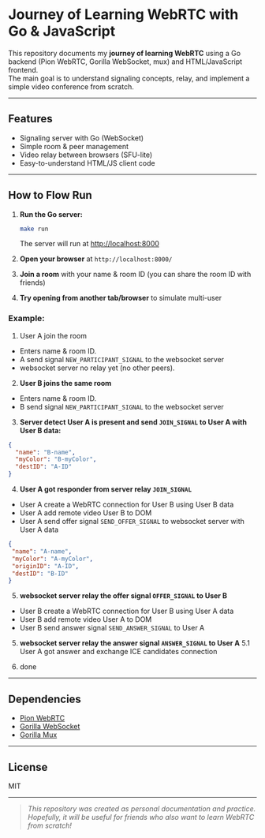 # Journey of Learning WebRTC with Go & JavaScript

This repository documents my **journey of learning WebRTC** using a Go backend (Pion WebRTC, Gorilla WebSocket, mux) and HTML/JavaScript frontend.  
The main goal is to understand signaling concepts, relay, and implement a simple video conference from scratch.

---

## Features

- Signaling server with Go (WebSocket)
- Simple room & peer management
- Video relay between browsers (SFU-lite)
- Easy-to-understand HTML/JS client code

---
## How to Flow Run

1. **Run the Go server:**
   ```sh
   make run
   ```
   The server will run at [http://localhost:8000](http://localhost:8000)

2. **Open your browser** at `http://localhost:8000/`
3. **Join a room** with your name & room ID (you can share the room ID with friends)
4. **Try opening from another tab/browser** to simulate multi-user

### Example:
  1. User A join the room
  - Enters name & room ID.
  - A send signal `NEW_PARTICIPANT_SIGNAL` to the websocket server
  - websocket server no relay yet (no other peers).
  
  2. **User B joins the same room**
  - Enters name & room ID.
  - B send signal `NEW_PARTICIPANT_SIGNAL` to the websocket server

  3. **Server detect User A is present and send `JOIN_SIGNAL` to User A with User B data:**
  ```json
  {
    "name": "B-name",
    "myColor": "B-myColor",
    "destID": "A-ID"
  }
  ```
  
  4. **User A got responder from server relay `JOIN_SIGNAL`**
  - User A create a WebRTC connection for User B using User B data
  - User A add remote video User B to DOM
  - User A send offer signal `SEND_OFFER_SIGNAL` to websocket server with User A data
   ```json
  {
    "name": "A-name",
    "myColor": "A-myColor",
    "originID": "A-ID",
    "destID": "B-ID"
  }
  ```

  5. **websocket server relay the offer signal `OFFER_SIGNAL` to User B**
  - User B create a WebRTC connection for User B using User A data
  - User B add remote video User A to DOM
  - User B send answer signal `SEND_ANSWER_SIGNAL` to User A

  5. **websocket server relay the answer signal `ANSWER_SIGNAL` to User A**
  5.1 User A got answer and exchange ICE candidates connection

  6. done

---

## Dependencies

- [Pion WebRTC](https://github.com/pion/webrtc)
- [Gorilla WebSocket](https://github.com/gorilla/websocket)
- [Gorilla Mux](https://github.com/gorilla/mux)

---

## License

MIT

---

> _This repository was created as personal documentation and practice.  
> Hopefully, it will be useful for friends who also want to learn WebRTC from scratch!_